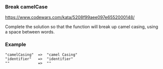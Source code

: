 ### Break camelCase

https://www.codewars.com/kata/5208f99aee097e6552000148/

Complete the solution so that the function will break up camel casing, using a space between words.

### Example 

```
"camelCasing"  =>  "camel Casing"
"identifier"   =>  "identifier"
""             =>  ""
```
